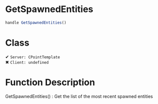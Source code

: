 # GetSpawnedEntities
```js
handle GetSpawnedEntities()
```
# Class
✔ `Server: CPointTemplate`  
✖ `Client: undefined`  

# Function Description
GetSpawnedEntities() : Get the list of the most recent spawned entities
